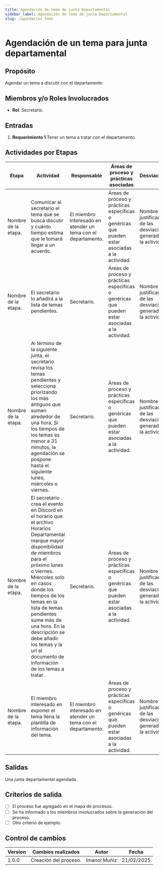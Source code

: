 ```yaml
---
title: Agendación de tema de junta Departamental
sidebar_label: Agendación de tema de junta Departamental
slug: /agendacion_tema
---
```


# Agendación de un tema para junta departamental

## Propósito

Agendar un tema a discutir con el departamento

## Miembros y/o Roles Involucrados

- **Rol**: Secretario.

## Entradas

1. **Requerimiento 1** Tener un tema a tratar con el departamento.

## Actividades por Etapas

| Etapa               | Actividad                           | Responsable                                          | Áreas de proceso y prácticas asociadas                                                          | Desviaciones                                                          |
| ------------------- | ----------------------------------- | ---------------------------------------------------- | ----------------------------------------------------------------------------------------------- | --------------------------------------------------------------------- |
| Nombre de la etapa. | Comunicar al secretario el tema que se busca discutir y cuánto tiempo estima que le tomará llegar a un acuerdo. | El miembro interesado en atender un tema con el departamento. | Áreas de proceso y prácticas específicas o genéricas que pueden estar asociadas a la actividad. | Nombre y justificación de las desviaciones generadas en la actividad. |
| Nombre de la etapa. | El secretario lo añadirá a la lista de temas pendientes. | Secretario. | Áreas de proceso y prácticas específicas o genéricas que pueden estar asociadas a la actividad. | Nombre y justificación de las desviaciones generadas en la actividad. |
| Nombre de la etapa. | Al término de la siguiente junta, el secretario revisa los temas pendientes y selecciona priorizando los más antiguos que sumen alrededor de una hora. Si los tiempos de los temas es menor a 31 minutos, la agendación se pospone hasta el siguiente lunes, miércoles o viernes. | Secretario. | Áreas de proceso y prácticas específicas o genéricas que pueden estar asociadas a la actividad. | Nombre y justificación de las desviaciones generadas en la actividad. |
| Nombre de la etapa. | El secretario crea el evento en Discord en el horario que el archivo Horarios Departamental marque mayor disponibilidad de miembros para el próximo lunes o viernes. Miércoles solo en casos donde los tiempos de los temas en la lista de temas pendientes sume más de una hora. En la descripción se debe añadir los temas y la url al documento de información de los temas a tratar. | Secretario. | Áreas de proceso y prácticas específicas o genéricas que pueden estar asociadas a la actividad. | Nombre y justificación de las desviaciones generadas en la actividad. |
| Nombre de la etapa. | El miembro interesado en exponer el tema llena la plantilla de información del tema. | El miembro interesado en atender un tema con el departamento. | Áreas de proceso y prácticas específicas o genéricas que pueden estar asociadas a la actividad. | Nombre y justificación de las desviaciones generadas en la actividad. |

## Salidas

Una junta departamental agendada.

## Criterios de salida

- [ ] El proceso fue agregado en el mapa de procesos.
- [ ] Se ha informado a los miembros involucrados sobre la generación del proceso.
- [ ] Otro criterio de ejemplo.

## Control de cambios

| Version | Cambios realizados     | Autor          | Fecha      |
| ------- | ---------------------- | -------------- | ---------- |
| 1.0.0   | Creación del proceso. | Imanol Muñiz | 21/02/2025 |
